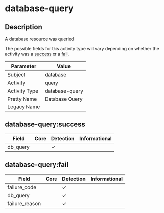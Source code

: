 database-query
==============

Description
-----------
A database resource was queried

The possible fields for this activity type will vary depending on whether the activity was a [success](#database-querysuccess) or a [fail](#database-queryfail).

| Parameter     | Value          |
| ------------- | -------------- |
| Subject       | database       |
| Activity      | query          |
| Activity Type | database-query |
| Pretty Name   | Database Query |
| Legacy Name   |                |

database-query:success
----------------------

| Field    | Core | Detection | Informational |
| -------- | ---- | --------- | ------------- |
| db_query |      | &#10003;  |               |

database-query:fail
-------------------

| Field          | Core | Detection | Informational |
| -------------- | ---- | --------- | ------------- |
| failure_code   |      | &#10003;  |               |
| db_query       |      | &#10003;  |               |
| failure_reason |      | &#10003;  |               |